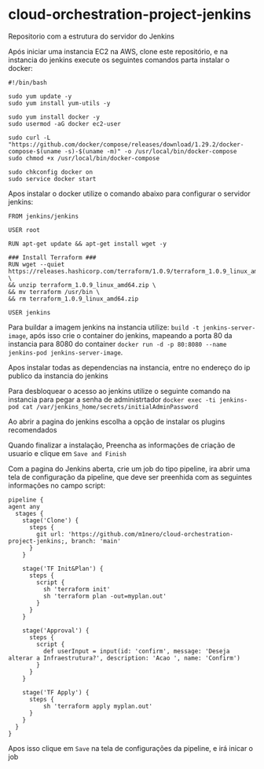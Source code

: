 # cloud-orchestration-project-jenkins
Repositorio com a estrutura do servidor do Jenkins

Após iniciar uma instancia EC2 na AWS, clone este repositório, e na instancia do jenkins execute os seguintes comandos parta instalar o docker:
```
#!/bin/bash

sudo yum update -y
sudo yum install yum-utils -y

sudo yum install docker -y
sudo usermod -aG docker ec2-user

sudo curl -L "https://github.com/docker/compose/releases/download/1.29.2/docker-compose-$(uname -s)-$(uname -m)" -o /usr/local/bin/docker-compose
sudo chmod +x /usr/local/bin/docker-compose

sudo chkconfig docker on
sudo service docker start
```
Apos instalar o docker utilize o comando abaixo para configurar o servidor jenkins:
```
FROM jenkins/jenkins

USER root

RUN apt-get update && apt-get install wget -y

### Install Terraform ###
RUN wget --quiet https://releases.hashicorp.com/terraform/1.0.9/terraform_1.0.9_linux_amd64.zip \
&& unzip terraform_1.0.9_linux_amd64.zip \
&& mv terraform /usr/bin \
&& rm terraform_1.0.9_linux_amd64.zip

USER jenkins
```

Para buildar a imagem jenkins na instancia utilize: ```build -t jenkins-server-image```,  após isso crie o container do jenkins, mapeando a porta 80 da instancia para 8080 do container ```docker run -d -p 80:8080 --name jenkins-pod jenkins-server-image```.

Apos instalar todas as dependencias na instancia, entre no endereço do ip publico da instancia do jenkins

Para desbloquear o acesso ao jenkins utilize o seguinte comando na instancia para pegar a senha de administrtador 
```docker exec -ti jenkins-pod cat /var/jenkins_home/secrets/initialAdminPassword```

Ao abrir a pagina do jenkins escolha a opção de instalar os plugins recomendados

Quando finalizar a instalação, Preencha as informações de criação de usuario e clique em ```Save and Finish```

Com a pagina do Jenkins aberta, crie um job do tipo pipeline, ira abrir uma tela de configuração da pipeline, que deve ser preenhida com as seguintes informações no campo script:
```
pipeline {
agent any
  stages {
    stage('Clone') {
      steps {
        git url: 'https://github.com/m1nero/cloud-orchestration-project-jenkins;, branch: 'main'
      }
    }

    stage('TF Init&Plan') {
      steps {
        script {
          sh 'terraform init'
          sh 'terraform plan -out=myplan.out'
        }
      }
    }

    stage('Approval') {
      steps {
        script {
          def userInput = input(id: 'confirm', message: 'Deseja alterar a Infraestrutura?', description: 'Acao ', name: 'Confirm')
        }
      }
    }

    stage('TF Apply') {
      steps {
          sh 'terraform apply myplan.out'
      }
    }
  }
}
```

Apos isso clique em ```Save``` na tela de configurações da pipeline, e irá inicar o job
